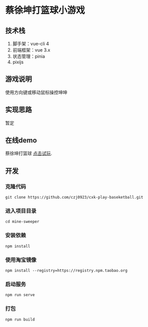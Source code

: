 # 蔡徐坤打篮球小游戏

## 技术栈

1. 脚手架：vue-cli 4
2. 前端框架：vue 3.x
3. 状态管理：pinia
4. pixijs

## 游戏说明
使用方向键或移动鼠标操控坤坤

## 实现思路
暂定

## 在线demo
蔡徐坤打篮球 [点击试玩](https://czj0923.github.io/cxk-play-baseketball/dist).

## 开发
### 克隆代码
```
git clone https://github.com/czj0923/cxk-play-baseketball.git
```
### 进入项目目录
```
cd mine-sweeper
```
### 安装依赖
```
npm install
```
### 使用淘宝镜像
```
npm install --registry=https://registry.npm.taobao.org
```
### 启动服务
```
npm run serve
```
### 打包
```
npm run build
```

